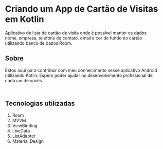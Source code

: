 # Criando um App de Cartão de Visitas em Kotlin

Aplicativo de lista de cartão de visita onde é possível manter os dados nome, empresa, telefone de contato, email e cor de fundo do cartão utilizando banco de dados Room.

## Sobre
Estou aqui para contribuir com meu conhecimento nesse aplicativo Android utilizando Kotlin. Espero poder ajudar no desenvolvimento profissional de cada um de vocês.

## <br />Tecnologias utilizadas
1. Room
2. MVVM
3. ViewBinding
4. LiveData
5. ListAdapter
6. Material Design
